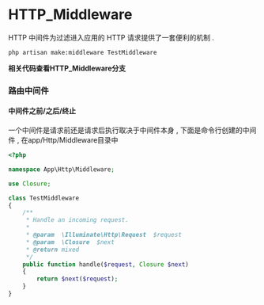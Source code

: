 # HTTP\_Middleware

HTTP 中间件为过滤进入应用的 HTTP 请求提供了一套便利的机制 .

```
php artisan make:middleware TestMiddleware
```

**相关代码查看HTTP\_Middleware分支**

### 路由中间件

#### 中间件之前/之后/终止

一个中间件是请求前还是请求后执行取决于中间件本身 , 下面是命令行创建的中间件 , 在app/Http/Middleware目录中

```php
<?php

namespace App\Http\Middleware;

use Closure;

class TestMiddleware
{
    /**
     * Handle an incoming request.
     *
     * @param  \Illuminate\Http\Request  $request
     * @param  \Closure  $next
     * @return mixed
     */
    public function handle($request, Closure $next)
    {
        return $next($request);
    }
}
```



